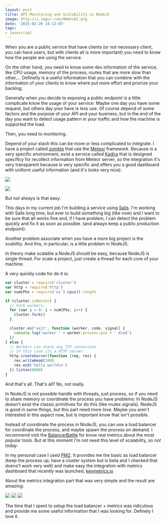```yaml
---
layout: post
title: API Monitoring and Scalability in NodeJS
image: http://i.imgur.com/0Wmkv62.png
date: '2015-02-20 14:13:03'
tags:
- javascript
---
```


When you are a public service that have clients (or not necessary client, you can have users, but with clients all is more important) you need to know how the people are using the service.

On the other hand, you need to know some dev information of the service, like CPU usage, memory of the process, routes that are more slow than other,... Definetly is a useful information that you can combine with the information of your clients to know where put more effort and priorize your backlog.

Generally when you decide to exposing a public endpoint is a little complicate know the usage of your service: Maybe one day you have some request, but others day your have is less use. Of course depend of some factors and the purpose of your API and your business, but in the end of the day you want to detect usage pattern in your traffic and how the machine is supported the load.

Then, you need to monitoring.

Depend of your stack this can be more or less complicated to integrate. I have a project called [zombts](zombts.com) that use the [Meteor](meteor.com) framework. Because is a very specific environment, exist a service called [Kadira](https://kadira.io) that is designed specificy for recollect information from Meteor server, so the integration it's very transparent because is very specific and offers you a good dashboard with uniform useful information (and it's looks very nice):

![](http://i.imgur.com/IL8ZQtn.png)

![](http://i.imgur.com/ZYBKQJv.png)

But not always is that easy. 

This days in my current job I'm building a service using [Sails](http://sailsjs.org). I'm working with Sails long time, but ever to build something big (like now) and I want to be sure that all works fine and, if I have problem, I can detect the problem quickly and fix it as soon as possible. (and always keep a public production endpoint).

Another problem associate when you have a more big project is the scability. And this, in particular, is a little problem in NodeJS.

In theory make scalable a NodeJS should be easy, because NodeJS is single thread. For scale a project, just create a thread for each core of your machine. 

A very quickly code for do it is:

```js
var cluster = require('cluster')
var http = require('http')
var numCPUs = require('os').cpus().length

if (cluster.isMaster) {
  // Fork workers.
  for (var i = 0; i < numCPUs; i++) {
    cluster.fork()
  }

  cluster.on('exit', function (worker, code, signal) {
    console.log('worker ' + worker.process.pid + ' died')
  })
} else {
  // Workers can share any TCP connection
  // In this case its a HTTP server
  http.createServer(function (req, res) {
    res.writeHead(200)
    res.end('hello world\n')
  }).listen(8000)
}
```

And that's all. That's all? No, not really.

In NodeJS is not possible handle with threads, just process, so if you need to share memory or coordinate the process you have problems: In NodeJS doesn't exist the classic primitives for do this (like mutex signals). NodeJS is good in same things, but this part need more love. Maybe you aren't interested in this aspect now, but is important know that isn't possible.

Instead of coordinate the process in NodeJS, you can use a load balancer for coordinate the process, and maybe spawn the process on demand. I recommend visit the [BalancerBattle](https://github.com/observing/balancerbattle) for know real metrics about the most popular tools. But at this moment I'm not need this level of scalability, so *not today*.

In my personal case I used [PM2](https://github.com/Unitech/pm2). It provides me the basic as load balancer (keep the process up; have a cluster system but is beta and I checked that doens't work very well) and make easy the integration with metrics dashboard that recently was launched, [keymetrics.io](https://keymetrics.io/)

About the metrics integration part that was very simple and the result are amazing:

![](http://i.imgur.com/DUObcds.png)
![](http://i.imgur.com/1GSN71C.png)
![](http://i.imgur.com/vihGDVn.png)

The time that I spent to setup the load balancer + metrics was ridiculous and provide me some useful information that I was looking for. Definely I love it.